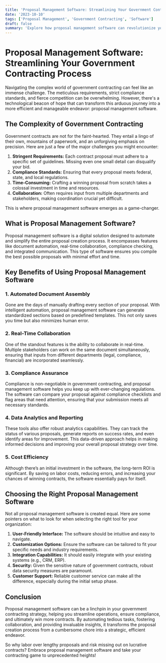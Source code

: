 ```yaml
---
title: 'Proposal Management Software: Streamlining Your Government Contracting Process'
date: '2023-10-10'
tags: ['Proposal Management', 'Government Contracting', 'Software']
draft: false
summary: 'Explore how proposal management software can revolutionize your approach to securing government contracts, making the process efficient, accurate, and far less stressful.'
---
```


# Proposal Management Software: Streamlining Your Government Contracting Process

Navigating the complex world of government contracting can feel like an immense challenge. The meticulous requirements, strict compliance standards, and fierce competition can be overwhelming. However, there's a technological beacon of hope that can transform this arduous journey into a more efficient and manageable endeavor: proposal management software.

## The Complexity of Government Contracting

Government contracts are not for the faint-hearted. They entail a lingo of their own, mountains of paperwork, and an unforgiving emphasis on precision. Here are just a few of the major challenges you might encounter:

1. **Stringent Requirements:** Each contract proposal must adhere to a specific set of guidelines. Missing even one small detail can disqualify your bid.
2. **Compliance Standards:** Ensuring that every proposal meets federal, state, and local regulations.
3. **Time-Consuming:** Crafting a winning proposal from scratch takes a colossal investment in time and resources.
4. **Collaboration:** Often requires input from multiple departments and stakeholders, making coordination crucial yet difficult.

This is where proposal management software emerges as a game-changer.

## What is Proposal Management Software?

Proposal management software is a digital solution designed to automate and simplify the entire proposal creation process. It encompasses features like document automation, real-time collaboration, compliance checking, and integrated communication. This type of software ensures you compile the best possible proposals with minimal effort and time.

## Key Benefits of Using Proposal Management Software

### 1. **Automated Document Assembly**

Gone are the days of manually drafting every section of your proposal. With intelligent automation, proposal management software can generate standardized sections based on predefined templates. This not only saves you time but also minimizes human error.

### 2. **Real-Time Collaboration**

One of the standout features is the ability to collaborate in real-time. Multiple stakeholders can work on the same document simultaneously, ensuring that inputs from different departments (legal, compliance, financial) are incorporated seamlessly.

### 3. **Compliance Assurance**

Compliance is non-negotiable in government contracting, and proposal management software helps you keep up with ever-changing regulations. The software can compare your proposal against compliance checklists and flag areas that need attention, ensuring that your submission meets all necessary standards.

### 4. **Data Analytics and Reporting**

These tools also offer robust analytics capabilities. They can track the status of various proposals, generate reports on success rates, and even identify areas for improvement. This data-driven approach helps in making informed decisions and improving your overall proposal strategy over time.

### 5. **Cost Efficiency**

Although there’s an initial investment in the software, the long-term ROI is significant. By saving on labor costs, reducing errors, and increasing your chances of winning contracts, the software essentially pays for itself.

## Choosing the Right Proposal Management Software

Not all proposal management software is created equal. Here are some pointers on what to look for when selecting the right tool for your organization:

1. **User-Friendly Interface:** The software should be intuitive and easy to navigate.
2. **Customization Options:** Ensure the software can be tailored to fit your specific needs and industry requirements.
3. **Integration Capabilities:** It should easily integrate with your existing systems (e.g., CRM, ERP).
4. **Security:** Given the sensitive nature of government contracts, robust data security measures are paramount.
5. **Customer Support:** Reliable customer service can make all the difference, especially during the initial setup phase.

## Conclusion

Proposal management software can be a linchpin in your government contracting strategy, helping you streamline operations, ensure compliance, and ultimately win more contracts. By automating tedious tasks, fostering collaboration, and providing invaluable insights, it transforms the proposal creation process from a cumbersome chore into a strategic, efficient endeavor.

So why labor over lengthy proposals and risk missing out on lucrative contracts? Embrace proposal management software and take your contracting game to unprecedented heights!